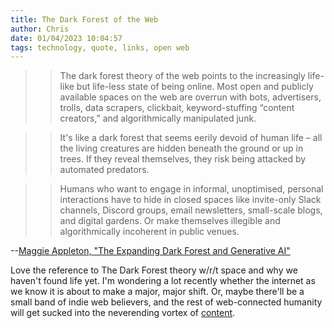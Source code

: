 ```yaml
---
title: The Dark Forest of the Web
author: Chris
date: 01/04/2023 10:04:57 
tags: technology, quote, links, open web
---
```


>>The dark forest theory of the web points to the increasingly life-like but life-less state of being online. Most open and publicly available spaces on the web are overrun with bots, advertisers, trolls, data scrapers, clickbait, keyword-stuffing “content creators,” and algorithmically manipulated junk.

>>It's like a dark forest that seems eerily devoid of human life – all the living creatures are hidden beneath the ground or up in trees. If they reveal themselves, they risk being attacked by automated predators.

>>Humans who want to engage in informal, unoptimised, personal interactions have to hide in closed spaces like invite-only Slack channels, Discord groups, email newsletters, small-scale blogs, and digital gardens. Or make themselves illegible and algorithmically incoherent in public venues.

--[Maggie Appleton, "The Expanding Dark Forest and Generative AI"](https://maggieappleton.com/ai-dark-forest)

Love the reference to The Dark Forest theory w/r/t space and why we haven't found life yet. I'm wondering a lot recently whether the internet as we know it is about to make a major, major shift. Or, maybe there'll be a small band of indie web believers, and the rest of web-connected humanity will get sucked into the neverending vortex of [content](https://www.youtube.com/watch?v=7K1KIsHp-P4).
